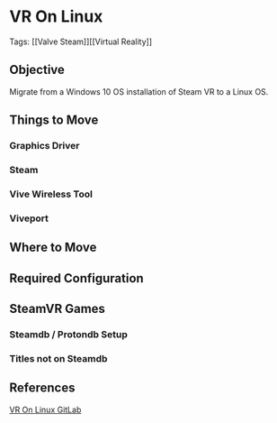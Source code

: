 # VR On Linux
Tags: [[Valve Steam]][[Virtual Reality]]
## Objective

Migrate from a Windows 10 OS installation of Steam VR to a Linux OS.

## Things to Move

### Graphics Driver

### Steam

### Vive Wireless Tool

### Viveport

## Where to Move

## Required Configuration

## SteamVR Games

### Steamdb / Protondb Setup

### Titles not on Steamdb

## References

[VR On Linux GitLab](https://gitlab.com/vr-on-linux/VR-on-Linux)
